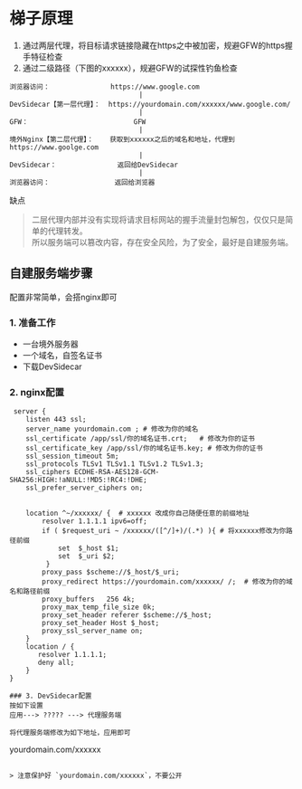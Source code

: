 # 梯子原理

1. 通过两层代理，将目标请求链接隐藏在https之中被加密，规避GFW的https握手特征检查
2. 通过二级路径（下图的xxxxxx），规避GFW的试探性钓鱼检查


```
浏览器访问：               https://www.google.com    
                                |
DevSidecar【第一层代理】：  https://yourdomain.com/xxxxxx/www.google.com/
                                |
GFW：                          GFW
                                |
境外Nginx【第二层代理】：    获取到xxxxxx之后的域名和地址，代理到https://www.goolge.com
                                |
DevSidecar：               返回给DevSidecar
                                |
浏览器访问：                返回给浏览器

```


缺点
> 二层代理内部并没有实现将请求目标网站的握手流量封包解包，仅仅只是简单的代理转发。      
> 所以服务端可以篡改内容，存在安全风险，为了安全，最好是自建服务端。

## 自建服务端步骤
配置非常简单，会搭nginx即可

###  1. 准备工作
* 一台境外服务器
* 一个域名，自签名证书
* 下载DevSidecar

### 2. nginx配置
```
 server {
    listen 443 ssl;  
    server_name yourdomain.com ; # 修改为你的域名
    ssl_certificate /app/ssl/你的域名证书.crt;   # 修改为你的证书
    ssl_certificate_key /app/ssl/你的域名证书.key; # 修改为你的证书
    ssl_session_timeout 5m;
    ssl_protocols TLSv1 TLSv1.1 TLSv1.2 TLSv1.3;
    ssl_ciphers ECDHE-RSA-AES128-GCM-SHA256:HIGH:!aNULL:!MD5:!RC4:!DHE;
    ssl_prefer_server_ciphers on;
    
   
    location ^~/xxxxxx/ {  # xxxxxx 改成你自己随便任意的前缀地址
        resolver 1.1.1.1 ipv6=off;
        if ( $request_uri ~ /xxxxxx/([^/]+)/(.*) ){ # 将xxxxxx修改为你路径前缀
            set  $_host $1;
            set  $_uri $2;
         }
        proxy_pass $scheme://$_host/$_uri;
        proxy_redirect https://yourdomain.com/xxxxxx/ /;  # 修改为你的域名和路径前缀
        proxy_buffers   256 4k;
        proxy_max_temp_file_size 0k;
        proxy_set_header referer $scheme://$_host;
        proxy_set_header Host $_host;
        proxy_ssl_server_name on;
    }
    location / {
       resolver 1.1.1.1;
       deny all;
    }
}

### 3. DevSidecar配置
按如下设置
应用---> ????? ---> 代理服务端    

将代理服务端修改为如下地址，应用即可
```
yourdomain.com/xxxxxx
```

> 注意保护好 `yourdomain.com/xxxxxx`，不要公开
